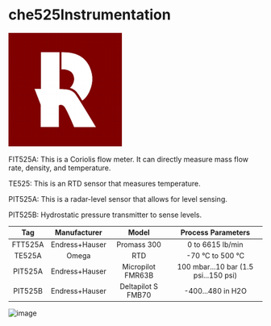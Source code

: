 # che525Instrumentation
![RHIT Logo](https://raw.githubusercontent.com/henthornlab/ProcessAnalytics/master/RHITlogo.png)

FIT525A: This is a Coriolis flow meter. It can directly measure mass flow rate, density, and temperature.

TE525: This is an RTD sensor that measures temperature. 

PIT525A: This is a radar-level sensor that allows for level sensing. 

PIT525B: Hydrostatic pressure transmitter to sense levels. 

Tag | Manufacturer | Model | Process Parameters
:---:|:---:|:---: |:---:
FTT525A |Endress+Hauser| Promass 300 | 0 to 6615 lb/min
TE525A |Omega|RTD |-70 °C to 500 °C
PIT525A |Endress+Hauser| Micropilot FMR63B |100 mbar...10 bar (1.5 psi...150 psi)
PIT525B | Endress+Hauser | Deltapilot S FMB70 | -400...480 in H2O
![image](https://github.com/levi2401/che525Instrumentation/assets/165671731/c068a2dc-01f6-4eab-af84-29e4518a2bfb)

